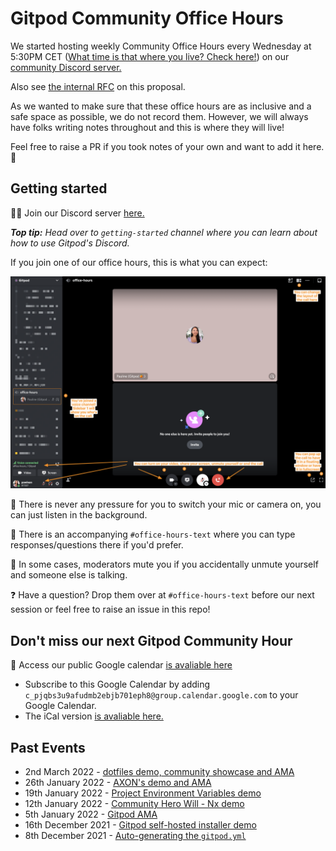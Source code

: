 # Gitpod Community Office Hours

We started hosting weekly Community Office Hours every Wednesday at 5:30PM CET ([What time is that where you live? Check here!](https://www.timeanddate.com/worldclock/converter.html?iso=20211216T163000&p1=tz_gmt&p2=tz_cet&p3=tz_pt&p4=240)) on our [community Discord server.](https://www.gitpod.io/chat)

Also see [the internal RFC](https://www.notion.so/gitpod/Gitpod-Community-Office-Hours-e85cc0d0a92644409635956292bf6b01) on this proposal.

As we wanted to make sure that these office hours are as inclusive and a safe space as possible, we do not record them. However, we will always have folks writing notes throughout and this is where they will live!

Feel free to raise a PR if you took notes of your own and want to add it here. 🧡

## Getting started

👋🏼 Join our Discord server [here.](https://www.gitpod.io/chat)

_**Top tip:** Head over to `getting-started` channel where you can learn about how to use Gitpod's Discord._

If you join one of our office hours, this is what you can expect:

![office-hours screenshot](screenshot.png)

📝 There is never any pressure for you to switch your mic or camera on, you can just listen in the background.

💬 There is an accompanying `#office-hours-text` where you can type responses/questions there if you'd prefer.

🚫 In some cases, moderators mute you if you accidentally unmute yourself and someone else is talking.

❓ Have a question? Drop them over at `#office-hours-text` before our next session or feel free to raise an issue in this repo!

## Don't miss our next Gitpod Community Hour

📅 Access our public Google calendar [is avaliable here](https://calendar.google.com/calendar/embed?src=c_pjqbs3u9afudmb2ebjb701eph8%40group.calendar.google.com&ctz=Europe%2FLondon)

- Subscribe to this Google Calendar by adding `c_pjqbs3u9afudmb2ebjb701eph8@group.calendar.google.com` to your Google Calendar.
- The iCal version [is avaliable here.](https://calendar.google.com/calendar/ical/c_pjqbs3u9afudmb2ebjb701eph8%40group.calendar.google.com/public/basic.ics)

## Past Events

- 2nd March 2022 - [dotfiles demo, community showcase and AMA](./2022/03/2022-03-02.md)
- 26th January 2022 - [AXON's demo and AMA](./2022/01/2022-01-26.md)
- 19th January 2022 - [Project Environment Variables demo](./2022/01/2022-01-19.md)
- 12th January 2022 - [Community Hero Will - Nx demo](./2022/01/2022-01-12.md)
- 5th January 2022 - [Gitpod AMA](./2022/01/2022-01-05.md)
- 16th December 2021 - [Gitpod self-hosted installer demo](./2021/12/2021-12-16.md)
- 8th December 2021 - [Auto-generating the `gitpod.yml`](./2021/12/2021-12-08.md)
